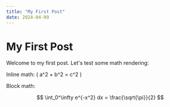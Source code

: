 ```yaml
---
title: "My First Post"
date: 2024-04-09
---
```


# My First Post

Welcome to my first post. Let's test some math rendering:

Inline math: \( a^2 + b^2 = c^2 \)

Block math:

$$
\int_0^\infty e^{-x^2} dx = \frac{\sqrt{\pi}}{2}
$$
